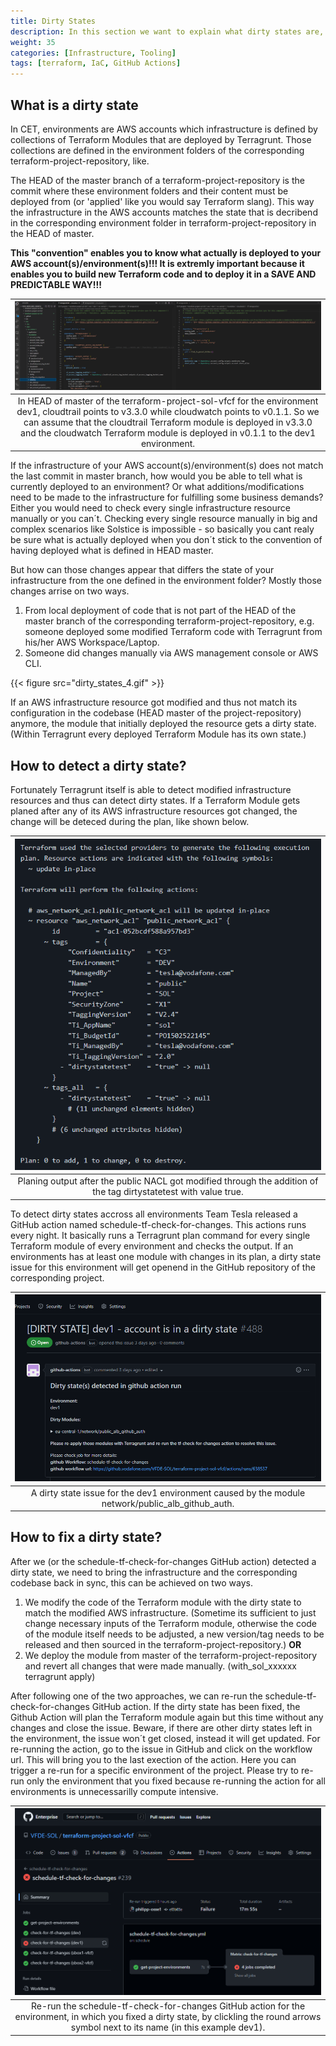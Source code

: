 ```yaml
---
title: Dirty States
description: In this section we want to explain what dirty states are, how to detect them and how to resolve them.
weight: 35
categories: [Infrastructure, Tooling]
tags: [terraform, IaC, GitHub Actions]
---
```



## What is a dirty state

In CET, environments are AWS accounts which infrastructure is defined by collections of Terraform Modules that are deployed by Terragrunt. Those collections are defined in the environment folders of the corresponding terraform-project-repository, like.

The HEAD of the master branch of a terraform-project-repository is the commit where these environment folders and their content must be deployed from (or 'applied' like you would say Terraform slang). This way the infrastructure in the AWS accounts matches the state that is decribend in the corresponding environment folder in terraform-project-repository in the HEAD of master.

**This "convention" enables you to know what actually is deployed to your AWS account(s)/environment(s)!!! It is extremly important because it enables you to build new Terraform code and to deploy it in a SAVE AND PREDICTABLE WAY!!!**

| [![](./dirty_states_3.png)](./dirty_states_3.png)   |
|:-------------------------------------:|
| In HEAD of master of the terraform-project-sol-vfcf for the environment dev1, cloudtrail points to v3.3.0 while cloudwatch points to v0.1.1. So we can assume that the cloudtrail Terraform module is deployed in v3.3.0 and the cloudwatch Terraform module is deployed in v0.1.1 to the dev1 environment. |

If the infrastructure of your AWS account(s)/environment(s) does not match the last commit in master branch, how would you be able to tell what is currently deployed to an environment? Or what additions/modifications need to be made to the infrastructure for fulfilling some business demands? Either you would need to check every single infrastructure resource manually or you can´t. Checking every single resource manually in big and complex scenarios like Solstice is impossible - so basically you cant realy be sure what is actually deployed when you don´t stick to the convention of having deployed what is defined in HEAD master.

But how can those changes appear that differs the state of your infrastructure from the one defined in the environment folder? Mostly those changes arrise on two ways.

1. From local deployment of code that is not part of the HEAD of the master branch of the corresponding terraform-project-repository, e.g. someone deployed some modified Terraform code with Terragrunt from his/her AWS Workspace/Laptop.
2. Someone did changes manually via AWS management console or AWS CLI.

{{< figure src="dirty_states_4.gif" >}}

If an AWS infrastructure resource got modified and thus not match its configuration in the codebase (HEAD master of the project-repository) anymore, the module that initially deployed the resource gets a dirty state. (Within Terragrunt every deployed Terraform Module has its own state.)

## How to detect a dirty state?
Fortunately Terragrunt itself is able to detect modified infrastructure resources and thus can detect dirty states. If a Terraform Module gets planed after any of its AWS infrastructure resources got changed, the change will be deteced during the plan, like shown below.

| [![](./dirty_states_0.png)](./dirty_states_0.png)   |
|:-------------------------------------:|
| Planing output after the public NACL got modified through the addition of the tag dirtystatetest with value true. |

To detect dirty states accross all environments Team Tesla released a GitHub action named schedule-tf-check-for-changes. This actions runs every night. It basically runs a Terragrunt plan command for every single Terraform module of every environment and checks the output. If an environments has at least one module with changes in its plan, a dirty state issue for this environment will get openend in the GitHub repository of the corresponding project.

| [![](./dirty_states_1.png)](./dirty_states_1.png)   |
|:-------------------------------------:|
| A dirty state issue for the dev1 environment caused by the module network/public_alb_github_auth. |

## How to fix a dirty state?

After we (or the schedule-tf-check-for-changes GitHub action) detected a dirty state, we need to bring the infrastructure and the corresponding codebase back in sync, this can be achieved on two ways.
1. We modify the code of the Terraform module with the dirty state to match the modified AWS infrastructure. (Sometime its sufficient to just change necessary inputs of the Terraform module, otherwise the code of the module itself needs to be adjusted, a new version/tag needs to be released and then sourced in the terraform-project-repository.)
**OR**
2. We deploy the module from master of the terraform-project-repository and revert all changes that were made manually. (with_sol_xxxxxx terragrunt apply)

After following one of the two approaches, we can re-run the schedule-tf-check-for-changes GitHub action. If the dirty state has been fixed, the Github Action will plan the Terraform module again but this time without any changes and close the issue. Beware, if there are other dirty states left in the environment, the issue won´t get closed, instead it will get updated.
For re-running the action, go to the issue in GitHub and click on the workflow url. This will bring you to the last exection of the action. Here you can trigger a re-run for a specific environment of the project. Please try to re-run only the environment that you fixed because re-running the action for all environments is unnecessarilly compute intensive.

| [![](./dirty_states_2.png)](./dirty_states_2.png)   |
|:-------------------------------------:|
| Re-run the schedule-tf-check-for-changes GitHub action for the environment, in which you fixed a dirty state, by clickling the round arrows symbol next to its name (in this example dev1). |
